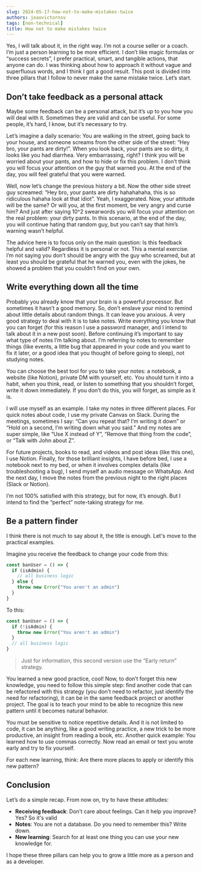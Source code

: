 ```yaml
---
slug: 2024-05-17-how-not-to-make-mistakes-twice
authors: joaovictornsv
tags: [non-technical]
title: How not to make mistakes twice
---
```


Yes, I will talk about it, in the right way. I’m not a course seller or a coach. I’m just a person learning to be more efficient. I don’t like magic formulas or “success secrets”, I prefer practical, smart, and tangible actions, that anyone can do. I was thinking about how to approach it without vague and superfluous words, and I think I got a good result. This post is divided into three pillars that I follow to never make the same mistake twice. Let’s start.

<!-- truncate -->

## Don’t take feedback as a personal attack

Maybe some feedback can be a personal attack, but it’s up to you how you will deal with it. Sometimes they are valid and can be useful. For some people, it’s hard, I know, but it’s necessary to try.

Let’s imagine a daily scenario: You are walking in the street, going back to your house, and someone screams from the other side of the street: “Hey bro, your pants are dirty!”. When you look back, your pants are so dirty, it looks like you had diarrhea. Very embarrassing, right? I think you will be worried about your pants, and how to hide or fix this problem. I don’t think you will focus your attention on the guy that warned you. At the end of the day, you will feel grateful that you were warned.

Well, now let’s change the previous history a bit. Now the other side street guy screamed: “Hey bro, your pants are dirty hahahahaha, this is so ridiculous hahaha look at that idiot”. Yeah, I exaggerated. Now, your attitude will be the same? Or will you, at the first moment, be very angry and curse him? And just after saying 10^2 swearwords you will focus your attention on the real problem: your dirty pants. In this scenario, at the end of the day, you will continue hating that random guy, but you can’t say that him’s warning wasn’t helpful.

The advice here is to focus only on the main question: Is this feedback helpful and valid? Regardless it is personal or not. This a mental exercise. I’m not saying you don’t should be angry with the guy who screamed, but at least you should be grateful that he warned you, even with the jokes, he showed a problem that you couldn't find on your own.

## Write everything down all the time

Probably you already know that your brain is a powerful processor. But sometimes it hasn’t a good memory. So, don’t enslave your mind to remind about little details about random things. It can leave you anxious. A very good strategy to deal with it is to take notes. Write everything you know that you can forget (for this reason I use a password manager, and I intend to talk about it in a new post soon). Before continuing it’s important to say what type of notes I’m talking about. I’m referring to notes to remember things (like events, a little bug that appeared in your code and you want to fix it later, or a good idea that you thought of before going to sleep), not studying notes. 

You can choose the best tool for you to take your notes: a notebook, a website (like Notion), private DM with yourself, etc. You should turn it into a habit, when you think, read, or listen to something that you shouldn’t forget, write it down immediately. If you don’t do this, you will forget, as simple as it is.

I will use myself as an example. I take my notes in three different places. For quick notes about code, I use my private Canvas on Slack. During the meetings, sometimes I say: “Can you repeat that? I’m writing it down” or “Hold on a second, I’m writing down what you said.” And my notes are super simple, like  “Use X instead of Y”, “Remove that thing from the code”, or “Talk with John about Z”.

For future projects, books to read, and videos and post ideas (like this one), I use Notion. Finally, for those brilliant insights, I have before bed, I use a notebook next to my bed, or when it involves complex details (like troubleshooting a bug), I send myself an audio message on WhatsApp. And the next day, I move the notes from the previous night to the right places (Slack or Notion).

I’m not 100% satisfied with this strategy, but for now, it’s enough. But I intend to find the “perfect” note-taking strategy for me.

## Be a pattern finder

I think there is not much to say about it, the title is enough. Let's move to the practical examples.

Imagine you receive the feedback to change your code from this:

```jsx
const banUser = () => {
  if (isAdmin) {
    // all business logic
  } else {
    throw new Error("You aren't an admin")
  }
}
```

To this:

```jsx
const banUser = () => {
  if (!isAdmin) {
    throw new Error("You aren't an admin")  
  }
  // all business logic
}
```

> Just for information, this second version use the “Early return” strategy.

You learned a new good practice, cool! Now, to don’t forget this new knowledge, you need to follow this simple step: find another code that can be refactored with this strategy (you don’t need to refactor, just identify the need for refactoring), it can be in the same feedback project or another project. The goal is to teach your mind to be able to recognize this new pattern until it becomes natural behavior.

You must be sensitive to notice repetitive details. And it is not limited to code, it can be anything, like a good writing practice, a new trick to be more productive, an insight from reading a book, etc. Another quick example: You learned how to use commas correctly. Now read an email or text you wrote early and try to fix yourself.

For each new learning, think: Are there more places to apply or identify this new pattern?

## Conclusion

Let’s do a simple recap. From now on, try to have these attitudes:

- **Receiving feedback**: Don’t care about feelings. Can it help you improve? Yes? So it's valid
- **Notes**: You are not a database. Do you need to remember this? Write down.
- **New learning**: Search for at least one thing you can use your new knowledge for.

I hope these three pillars can help you to grow a little more as a person and as a developer.